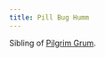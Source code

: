 ```yaml
---
title: Pill Bug Humm
---
```


Sibling of [Pilgrim Grum](../../../pc/cracked-facade/pilgrim-grum.md).
